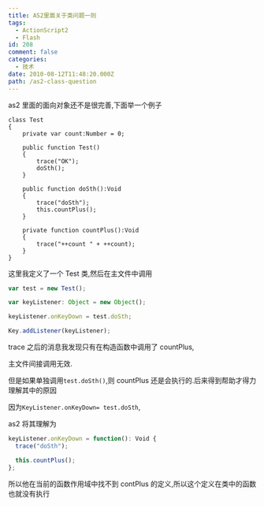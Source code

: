 ```yaml
---
title: AS2里面关于类问题一则
tags:
  - ActionScript2
  - Flash
id: 208
comment: false
categories:
  - 技术
date: 2010-08-12T11:48:20.000Z
path: /as2-class-question
---
```


as2 里面的面向对象还不是很完善,下面举一个例子

    class Test
    {
        private var count:Number = 0;

        public function Test()
        {
            trace("OK");
            doSth();
        }

        public function doSth():Void
        {
            trace("doSth");
            this.countPlus();
        }

        private function countPlus():Void
        {
            trace("++count " + ++count);
        }
    }

这里我定义了一个 Test 类,然后在主文件中调用

```js
var test = new Test();

var keyListener: Object = new Object();

keyListener.onKeyDown = test.doSth;

Key.addListener(keyListener);
```

trace 之后的消息我发现只有在构造函数中调用了 countPlus,

主文件间接调用无效.

但是如果单独调用`test.doSth()`,则 countPlus 还是会执行的.后来得到帮助才得力理解其中的原因

因为`KeyListener.onKeyDown= test.doSth`,

as2 将其理解为

```js
keyListener.onKeyDown = function(): Void {
  trace("doSth");

  this.countPlus();
};
```

所以他在当前的函数作用域中找不到 contPlus 的定义,所以这个定义在类中的函数也就没有执行
